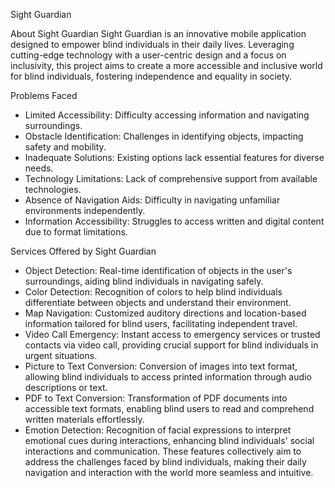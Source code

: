 Sight Guardian

About Sight Guardian
Sight Guardian is an innovative mobile application designed to empower blind individuals in their daily lives. Leveraging cutting-edge technology with a user-centric design and a focus on inclusivity, this project aims to create a more accessible and inclusive world for blind individuals, fostering independence and equality in society.

Problems Faced
* Limited Accessibility: Difficulty accessing information and navigating surroundings.
* Obstacle Identification: Challenges in identifying objects, impacting safety and mobility.
* Inadequate Solutions: Existing options lack essential features for diverse needs.
* Technology Limitations: Lack of comprehensive support from available technologies.
* Absence of Navigation Aids: Difficulty in navigating unfamiliar environments independently.
* Information Accessibility: Struggles to access written and digital content due to format limitations.

Services Offered by Sight Guardian
* Object Detection: Real-time identification of objects in the user's surroundings, aiding blind individuals in navigating safely.
* Color Detection: Recognition of colors to help blind individuals differentiate between objects and understand their environment.
* Map Navigation: Customized auditory directions and location-based information tailored for blind users, facilitating independent travel.
* Video Call Emergency: Instant access to emergency services or trusted contacts via video call, providing crucial support for blind individuals in urgent situations.
* Picture to Text Conversion: Conversion of images into text format, allowing blind individuals to access printed information through audio descriptions or text.
* PDF to Text Conversion: Transformation of PDF documents into accessible text formats, enabling blind users to read and comprehend written materials effortlessly.
* Emotion Detection: Recognition of facial expressions to interpret emotional cues during interactions, enhancing blind individuals' social interactions and communication.
These features collectively aim to address the challenges faced by blind individuals, making their daily navigation and interaction with the world more seamless and intuitive.
